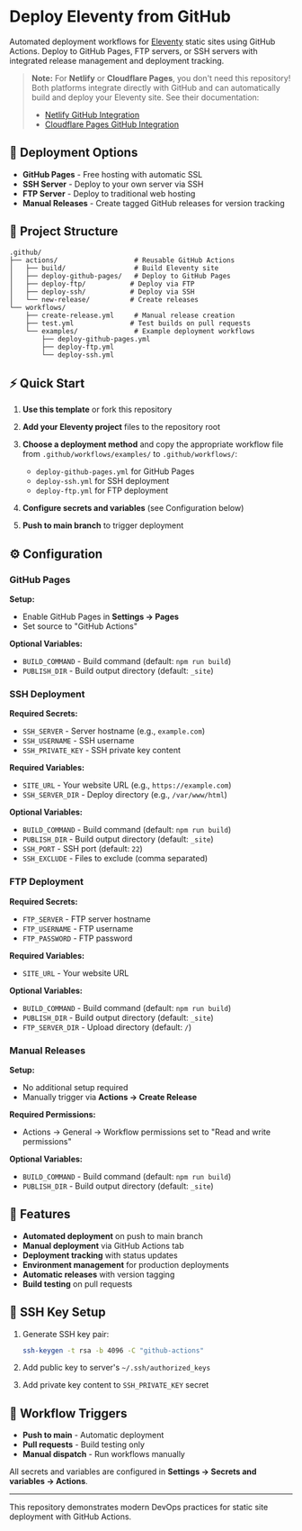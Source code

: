 # Deploy Eleventy from GitHub

Automated deployment workflows for [Eleventy](https://11ty.dev) static sites using GitHub Actions. Deploy to GitHub Pages, FTP servers, or SSH servers with integrated release management and deployment tracking.

> **Note:** For **Netlify** or **Cloudflare Pages**, you don't need this repository! Both platforms integrate directly with GitHub and can automatically build and deploy your Eleventy site. See their documentation:
>
> - [Netlify GitHub Integration](https://docs.netlify.com/git/overview/)
> - [Cloudflare Pages GitHub Integration](https://developers.cloudflare.com/pages/get-started/git-integration/)

## 🚀 Deployment Options

- **GitHub Pages** - Free hosting with automatic SSL
- **SSH Server** - Deploy to your own server via SSH
- **FTP Server** - Deploy to traditional web hosting
- **Manual Releases** - Create tagged GitHub releases for version tracking

## 📁 Project Structure

```text
.github/
├── actions/                   # Reusable GitHub Actions
│   ├── build/                 # Build Eleventy site
│   ├── deploy-github-pages/   # Deploy to GitHub Pages
│   ├── deploy-ftp/           # Deploy via FTP
│   ├── deploy-ssh/           # Deploy via SSH
│   └── new-release/          # Create releases
└── workflows/
    ├── create-release.yml     # Manual release creation
    ├── test.yml              # Test builds on pull requests
    └── examples/              # Example deployment workflows
        ├── deploy-github-pages.yml
        ├── deploy-ftp.yml
        └── deploy-ssh.yml
```

## ⚡ Quick Start

1. **Use this template** or fork this repository
2. **Add your Eleventy project** files to the repository root
3. **Choose a deployment method** and copy the appropriate workflow file from `.github/workflows/examples/` to `.github/workflows/`:
   - `deploy-github-pages.yml` for GitHub Pages
   - `deploy-ssh.yml` for SSH deployment  
   - `deploy-ftp.yml` for FTP deployment

4. **Configure secrets and variables** (see Configuration below)
5. **Push to main branch** to trigger deployment

## ⚙️ Configuration

### GitHub Pages

**Setup:**

- Enable GitHub Pages in **Settings → Pages**
- Set source to "GitHub Actions"

**Optional Variables:**

- `BUILD_COMMAND` - Build command (default: `npm run build`)
- `PUBLISH_DIR` - Build output directory (default: `_site`)

### SSH Deployment

**Required Secrets:**

- `SSH_SERVER` - Server hostname (e.g., `example.com`)
- `SSH_USERNAME` - SSH username
- `SSH_PRIVATE_KEY` - SSH private key content

**Required Variables:**

- `SITE_URL` - Your website URL (e.g., `https://example.com`)
- `SSH_SERVER_DIR` - Deploy directory (e.g., `/var/www/html`)

**Optional Variables:**

- `BUILD_COMMAND` - Build command (default: `npm run build`)
- `PUBLISH_DIR` - Build output directory (default: `_site`)
- `SSH_PORT` - SSH port (default: `22`)
- `SSH_EXCLUDE` - Files to exclude (comma separated)

### FTP Deployment

**Required Secrets:**

- `FTP_SERVER` - FTP server hostname
- `FTP_USERNAME` - FTP username
- `FTP_PASSWORD` - FTP password

**Required Variables:**

- `SITE_URL` - Your website URL

**Optional Variables:**

- `BUILD_COMMAND` - Build command (default: `npm run build`)
- `PUBLISH_DIR` - Build output directory (default: `_site`)
- `FTP_SERVER_DIR` - Upload directory (default: `/`)

### Manual Releases

**Setup:**

- No additional setup required
- Manually trigger via **Actions → Create Release**

**Required Permissions:**

- Actions → General → Workflow permissions set to "Read and write permissions"

**Optional Variables:**

- `BUILD_COMMAND` - Build command (default: `npm run build`)
- `PUBLISH_DIR` - Build output directory (default: `_site`)

## 🔧 Features

- **Automated deployment** on push to main branch
- **Manual deployment** via GitHub Actions tab
- **Deployment tracking** with status updates
- **Environment management** for production deployments
- **Automatic releases** with version tagging
- **Build testing** on pull requests

## 📝 SSH Key Setup

1. Generate SSH key pair:

   ```bash
   ssh-keygen -t rsa -b 4096 -C "github-actions"
   ```

2. Add public key to server's `~/.ssh/authorized_keys`
3. Add private key content to `SSH_PRIVATE_KEY` secret

## 🎯 Workflow Triggers

- **Push to main** - Automatic deployment
- **Pull requests** - Build testing only
- **Manual dispatch** - Run workflows manually

All secrets and variables are configured in **Settings → Secrets and variables → Actions**.

---

This repository demonstrates modern DevOps practices for static site deployment with GitHub Actions.
